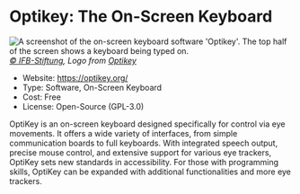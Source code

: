 # Optikey: The On-Screen Keyboard

![](/optikey.jpg "A screenshot of the on-screen keyboard software 'Optikey'. The top half of the screen shows a keyboard being typed on.")
_[© IFB-Stiftung](https://ifb-stiftung.de/), Logo from [Optikey](https://www.optikey.org/)_

- Website: https://optikey.org/
- Type: Software, On-Screen Keyboard
- Cost: Free
- License: Open-Source (GPL-3.0)

OptiKey is an on-screen keyboard designed specifically for control via eye movements. It offers a wide variety of interfaces, from simple communication boards to full keyboards. With integrated speech output, precise mouse control, and extensive support for various eye trackers, OptiKey sets new standards in accessibility. For those with programming skills, OptiKey can be expanded with additional functionalities and more eye trackers.
